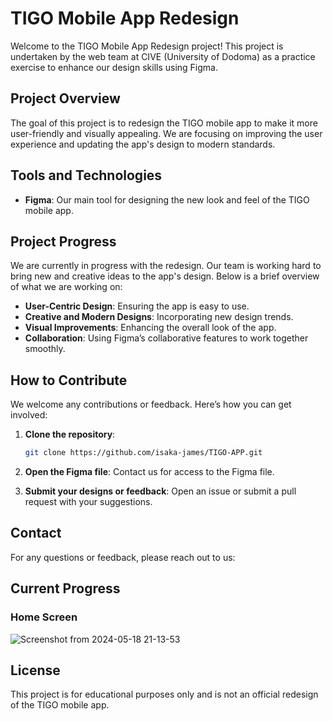 # TIGO Mobile App Redesign

Welcome to the TIGO Mobile App Redesign project! This project is undertaken by the web team at CIVE (University of Dodoma) as a practice exercise to enhance our design skills using Figma.

## Project Overview

The goal of this project is to redesign the TIGO mobile app to make it more user-friendly and visually appealing. We are focusing on improving the user experience and updating the app's design to modern standards.

## Tools and Technologies

- **Figma**: Our main tool for designing the new look and feel of the TIGO mobile app.

## Project Progress

We are currently in progress with the redesign. Our team is working hard to bring new and creative ideas to the app's design. Below is a brief overview of what we are working on:

- **User-Centric Design**: Ensuring the app is easy to use.
- **Creative and Modern Designs**: Incorporating new design trends.
- **Visual Improvements**: Enhancing the overall look of the app.
- **Collaboration**: Using Figma’s collaborative features to work together smoothly.

## How to Contribute

We welcome any contributions or feedback. Here’s how you can get involved:

1. **Clone the repository**:
    ```sh
    git clone https://github.com/isaka-james/TIGO-APP.git
    ```

2. **Open the Figma file**: Contact us for access to the Figma file.

3. **Submit your designs or feedback**: Open an issue or submit a pull request with your suggestions.

## Contact

For any questions or feedback, please reach out to us:


## Current Progress
### Home Screen
![Screenshot from 2024-05-18 21-13-53](https://github.com/web-team-cive/TIGO-APP/assets/76619967/9a45f323-d09b-4afd-a61c-8d56d4493937)


## License

This project is for educational purposes only and is not an official redesign of the TIGO mobile app.
